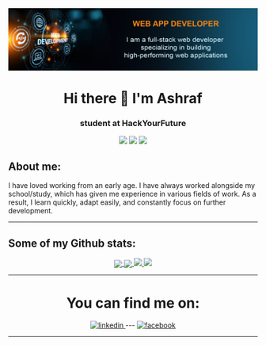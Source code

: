 <img align="center" src="https://github.com/Ashraf-Alshashaa/Ashraf-Alshashaa/blob/main/github profile.png">


<h1 align="center"> Hi there 👋 I'm Ashraf</h1>

<h3 align="center"> student at HackYourFuture</h3>

<p align="center" padding-bottom="0px">
  
  <img src="https://img.shields.io/badge/html5-%23E34F26.svg?style=for-the-badge&logo=html5&logoColor=white">
  
  <img src="https://img.shields.io/badge/css3-%231572B6.svg?style=for-the-badge&logo=css3&logoColor=white">
  
  <img src="https://img.shields.io/badge/javascript-%23323330.svg?style=for-the-badge&logo=javascript&logoColor=%23F7DF1E">
  
</p>


<h2> About me:</h2>

<p>I have loved working from an early age. I have always worked alongside my school/study, which has given me experience in various fields     of work. As    a result, I learn quickly, adapt easily, and constantly focus on further development.
</p>

---

## Some of my Github stats:

<p align="center">
  
  <a href="https://github.com/Ashraf-Ashashaa/github-readme-stats">
    <img  align="center" width= 45% src="https://github-readme-stats.vercel.app/api/top-langs/?username=Ashraf-Alshashaa&layout=compact"/>
  </a>
  
  <a href="https://github.com/Ashraf-Alshashaa">
    <img align="center" width= 53% src="https://github-readme-stats.vercel.app/api/?username=Ashraf-Alshashaa&show_icons=true&theme=tokyonight&hide=stars&bg_color=light" />
  </a>
  
  <a href="https://github.com/Ashraf-Alshashaa/API-Project">
    <img  width= 49% src="https://github-readme-stats.vercel.app/api/pin/?username=Ashraf-Alshashaa&repo=API-Project" />
  </a>
  
  <a href="https://bit.ly/browsers-project38">
    <img  width= 49% src="https://github-readme-stats.vercel.app/api/pin/?username=Ashraf-Alshashaa&repo=browsers-project38" />
  </a>
  
</p>

---

<h1 align="center">You can find me on:</h1>

<p align="center">
  
  <a href="https://bit.ly/Ashraf-LinkedIn">
    <img src='https://cdn.jsdelivr.net/npm/simple-icons@3.0.1/icons/linkedin.svg' alt='linkedin' height='30'>
  </a> 
  ---
  <a href="https://bit.ly/Ashraf-Facebook">
    <img src='https://cdn.jsdelivr.net/npm/simple-icons@3.0.1/icons/facebook.svg' alt='facebook' height='30'>
  </a>
  
</p>

---
